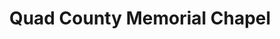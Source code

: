 ---
title: "Quad County Memorial Chapel"
url: /leakesville/quad-county-memorial-chapel/
shop: Bestattungen
---